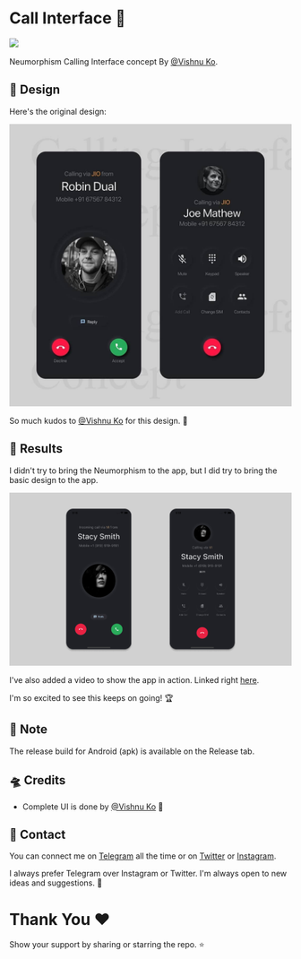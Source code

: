 # Call Interface 📱
[![](https://img.shields.io/badge/FlutterEveryday-Day%206-blue.svg)
](https://github.com/HeySreelal/Flutter-Everyday)

Neumorphism Calling Interface concept By [@Vishnu Ko](https://www.instagram.com/vishnukoux).


## 🦄 Design 
Here's the original design:

[![Original Design](/assets/Original.jpg)](https://www.instagram.com/p/CDeIjhhjcUu//)

So much kudos to [@Vishnu Ko](https://www.instagram.com/vishnukoux) for this design. 🎉

## 🦄 Results

I didn't try to bring the Neumorphism to the app, but I did try to bring the basic design to the app.

![](/assets/Result.jpg)

I've also added a video to show the app in action. Linked right [here](assets/Video.mp4).


I'm so excited to see this keeps on going! 🏆

## 💬 Note
The release build for Android (apk) is available on the Release tab.
<br>

## 🛸 Credits
- Complete UI is done by [@Vishnu Ko](https://www.instagram.com/vishnukoux) 🎉
## 🌚 Contact 

You can connect me on [Telegram](https://t.me/heysreelal) all the time or on [Twitter](https://twitter.com/HeySreelal) or [Instagram](https://instagram.com/heysreelal).

I always prefer Telegram over Instagram or Twitter. I'm always open to new ideas and suggestions. 🦄

# Thank You ❤️
Show your support by sharing or starring the repo. ⭐️

